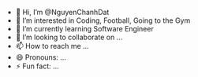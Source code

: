 - 👋 Hi, I’m @NguyenChanhDat
- 👀 I’m interested in Coding, Football, Going to the Gym
- 🌱 I’m currently learning Software Engineer
- 💞️ I’m looking to collaborate on ...
- 📫 How to reach me ...
- 😄 Pronouns: ...
- ⚡ Fun fact: ...

<!---
NguyenChanhDat/NguyenChanhDat is a ✨ special ✨ repository because its `README.md` (this file) appears on your GitHub profile.
You can click the Preview link to take a look at your changes.
--->
